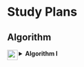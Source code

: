 <h1>Study Plans</h1>

<h2>Algorithm</h2>

<details>

<summary>
<img src="https://assets.leetcode.com/static_assets/others/algorithm_I.png" height="24" align="left">
<b>Algorithm I</b>
</summary>

<br>

<p>
In mathematics and computer science, an algorithm is defined as a process or set of rules to be followed in calculations or other problem-solving operations. This practical method is often used in calculations, data processing, and automatic reasoning because it contains clear and concise instructions and can be executed in limited time and space complexities.
</p>   

<h2>Day 1 ・ Binary Search</h2>

<h4>
<a href="../701-800/704/">Solution</a>
 – 
<a href="https://leetcode.com/problems/binary-search/">704. Binary Search</a>
</h4>

<h4>
<a href="../201-300/278/">Solution</a>
 – 
<a href="https://leetcode.com/problems/first-bad-version/">278. First Bad Version</a>
</h4>

<h4>
<a href="../1-100/35/">Solution</a>
 – 
<a href="https://leetcode.com/problems/search-insert-position/">35. Search Insert Position</a>
</h4>
  
<h2>Day 2 ・ Two Pointers</h2>
  
<h4>
<a href="../901-1000/977/">Solution</a>
 – 
<a href="https://leetcode.com/problems/squares-of-a-sorted-array/">977. Squares of a Sorted Array</a>
</h4>

<h4>
<a href="../101-200/189/">Solution</a>
 – 
<a href="https://leetcode.com/problems/rotate-array/">189. Rotate Array</a>
</h4>
  
<h2>Day 3 ・ Two Pointers</h2>
  
<h4>
<a href="">Solution</a>
-
<a href="">283. Move Zeroes</a>
</h4>

<h4>
<a href="">Solution</a>
-
<a href="">167. Two Sum II - Input Array Is Sorted</a>
</h4>

<h2>Day 4 ・ Two Pointers</h2>
    
<h4>
<a href="">Solution</a>
-
<a href="">344. Reverse String</a>
</h4>

<h4>
<a href="">Solution</a>
-
<a href="">557. Reverse Words in a String III</a>
</h4>

<h2>Day 5 ・ Two Pointers</h2>
      
<h4>
<a href="">Solution</a>
-
<a href="">876. Middle of the Linked List</a>
</h4>

<h4>
<a href="">Solution</a>
-
<a href="">19. Remove Nth Node From End of List</a>
</h4>

<h2>Day 6 ・ Sliding Window</h2>
      
<h4>
<a href="">Solution</a>
-
<a href="">3. Longest Substring Without Repeating Characters</a>
</h4>

<h4>
<a href="">Solution</a>
-
<a href="">567. Permutation in String</a>
</h4>

<h2>Day 7 ・ Breadth-First Search / Depth-First Search</h2>
      
<h4>
<a href="">Solution</a>
-
<a href="">733. Flood Fill</a>
</h4>

<h4>
<a href="">Solution</a>
-
<a href="">695. Max Area of Island</a>
</h4>

<h2>Day 8 ・ Breadth-First Search / Depth-First Search</h2>
      
<h4>
<a href="">Solution</a>
-
<a href="">617. Merge Two Binary Trees</a>
</h4>

<h4>
<a href="">Solution</a>
-
<a href="">116. Populating Next Right Pointers in Each Node</a>
</h4>

<h2>Day 9 ・ Breadth-First Search / Depth-First Search</h2>
      
<h4>
<a href="">Solution</a>
-
<a href="">542. 01 Matrix</a>
</h4>

<h4>
<a href="">Solution</a>
-
<a href="">994. Rotting Oranges</a>
</h4>

<h2>Day 10 ・ Recursion / Backtracking</h2>
      
<h4>
<a href="">Solution</a>
-
<a href="">21. Merge Two Sorted Lists</a>
</h4>

<h4>
<a href="">Solution</a>
-
<a href="">206. Reverse Linked List</a>
</h4>

<h2>Day 11 ・ Recursion / Backtracking</h2>
      
<h4>
<a href="">Solution</a>
-
<a href="">77. Combinations</a>
</h4>

<h4>
<a href="">Solution</a>
-
<a href="">46. Permutations</a>
</h4>
    
<h4>
<a href="">Solution</a>
-
<a href="">784. Letter Case Permutation</a>
</h4>

<h2>Day 12 ・ Dynamic Programming</h2>
        
<h4>
<a href="">Solution</a>
-
<a href="">70. Climbing Stairs</a>
</h4>

<h4>
<a href="">Solution</a>
-
<a href="">198. House Robber</a>
</h4>
    
<h4>
<a href="">Solution</a>
-
<a href="">120. Triangle</a>
</h4>

<h2>Day 13 ・ Bit Manipulation</h2>
          
<h4>
<a href="">Solution</a>
-
<a href="">231. Power of Two</a>
</h4>

<h4>
<a href="">Solution</a>
-
<a href="">191. Number of 1 Bits</a>
</h4>

<h2>Day 14 ・ Bit Manipulation</h2>
          
<h4>
<a href="">Solution</a>
-
<a href="">190. Reverse Bits</a>
</h4>

<h4>
<a href="">Solution</a>
-
<a href="">136. Single Number</a>
</h4>
  
<hr>

<h4>Source: https://leetcode.com/study-plan/algorithm</h4>

</details>
